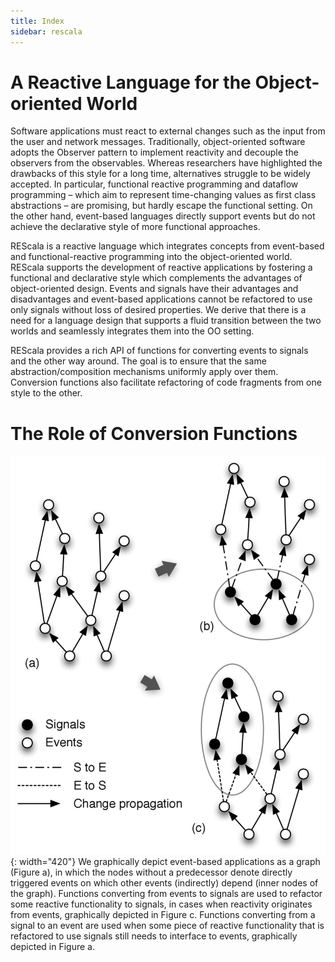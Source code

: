 ```yaml
---
title: Index
sidebar: rescala
---
```

# A Reactive Language for the Object-oriented World
Software applications must react to external changes such
as the input from the user and network
messages. Traditionally, object-oriented software adopts
the Observer pattern to implement reactivity and decouple
the observers from the observables. Whereas researchers
have highlighted the drawbacks of this style for a long
time, alternatives struggle to be widely accepted. In
particular, functional reactive programming and dataflow
programming – which aim to represent time-changing values
as first class abstractions – are promising, but hardly
escape the functional setting. On the other hand,
event-based languages directly support events but do not
achieve the declarative style of more functional
approaches.

REScala is a reactive language which integrates concepts
from event-based and functional-reactive programming into
the object-oriented world. REScala supports the development
of reactive applications by fostering a functional and
declarative style which complements the advantages of
object-oriented design. Events and signals have their
advantages and disadvantages and event-based applications
cannot be refactored to use only signals without loss of
desired properties. We derive that there is a need for a
language design that supports a fluid transition between the
two worlds and seamlessly integrates them into the OO
setting.

REScala provides a rich API of functions for converting
events to signals and the other way around. The goal is to
ensure that the same abstraction/composition mechanisms
uniformly apply over them. Conversion functions also
facilitate refactoring of code fragments from one style to
the other.

# The Role of Conversion Functions
![REScala Transformations](./images/rescala-transformations.png){: width="420"}
We graphically depict event-based applications as a graph
(Figure a), in which the nodes without a predecessor denote directly
triggered events on which other events (indirectly) depend (inner
nodes of the graph). Functions converting from events to signals are
used to refactor some reactive functionality to signals, in cases when
reactivity originates from events, graphically depicted in Figure c.
Functions converting from a signal to an event are used when some
piece of reactive functionality that is refactored to use signals
still needs to interface to events, graphically depicted in Figure a.

